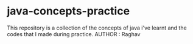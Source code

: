 # java-concepts-practice
This repository is a collection of the concepts of java i've learnt and the codes that I made during practice.
AUTHOR : Raghav
